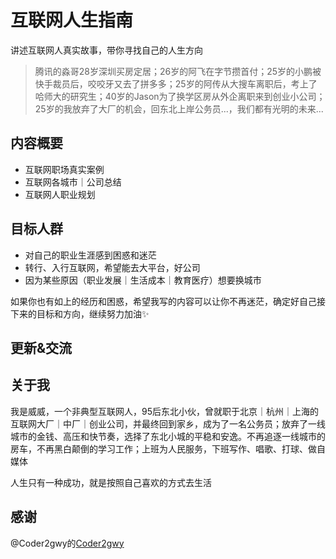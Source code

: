 # 互联网人生指南

讲述互联网人真实故事，带你寻找自己的人生方向

> 腾讯的淼哥28岁深圳买房定居；26岁的阿飞在字节攒首付；25岁的小鹏被快手裁员后，咬咬牙又去了拼多多；25岁的阿传从大搜车离职后，考上了哈师大的研究生；40岁的Jason为了换学区房从外企离职来到创业小公司；25岁的我放弃了大厂的机会，回东北上岸公务员...，我们都有光明的未来...

## 内容概要
- 互联网职场真实案例
- 互联网各城市｜公司总结
- 互联网人职业规划

## 目标人群
- 对自己的职业生涯感到困惑和迷茫
- 转行、入行互联网，希望能去大平台，好公司
- 因为某些原因（职业发展｜生活成本｜教育医疗）想要换城市

如果你也有如上的经历和困惑，希望我写的内容可以让你不再迷茫，确定好自己接下来的目标和方向，继续努力加油✨

## 更新&交流


## 关于我
我是威威，一个非典型互联网人，95后东北小伙，曾就职于北京｜杭州｜上海的互联网大厂｜中厂｜创业公司，并最终回到家乡，成为了一名公务员；放弃了一线城市的金钱、高压和快节奏，选择了东北小城的平稳和安逸。不再追逐一线城市的房车，不再黑白颠倒的学习工作；上班为人民服务，下班写作、唱歌、打球、做自媒体

人生只有一种成功，就是按照自己喜欢的方式去生活

## 感谢
@Coder2gwy的[Coder2gwy](https://github.com/coder2gwy)

